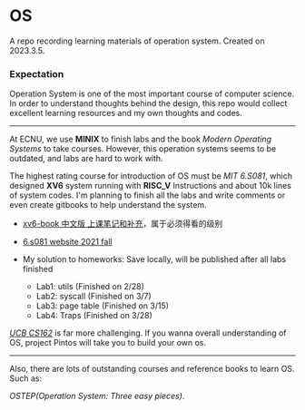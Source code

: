 # OS
A repo recording learning materials of operation system. Created on 2023.3.5.

### Expectation

Operation System is one of the most important course of computer science. In order to understand thoughts behind the design, this repo would collect excellent learning resources and my own thoughts and codes.

---

At ECNU, we use **MINIX** to finish labs and the book *Modern Operating Systems* to take courses. However, this operation systems seems to be outdated, and labs are hard to work with.

The highest rating course for introduction of OS must be *MIT 6.S081*, which designed **XV6** system running with **RISC_V** Instructions and about 10k lines of system codes. I'm planning to finish all the labs and write comments or even create gitbooks to help understand the system.

- [xv6-book 中文版 上课笔记和补充](https://mit-public-courses-cn-translatio.gitbook.io/mit6-s081/)，属于必须得看的级别

- [6.s081 website 2021 fall](https://pdos.csail.mit.edu/6.828/2021/schedule.html)
- My solution to homeworks: Save locally, will be published after all labs finished
  - Lab1: utils (Finished on 2/28)
  - Lab2: syscall (Finished on 3/7)
  - Lab3: page table (Finished on 3/15)
  - Lab4: Traps (Finished on 3/28)

[*UCB CS162*](https://cs162.org/) is far more challenging. If you wanna overall understanding of OS, project Pintos will take you to build your own os.

---

Also, there are lots of outstanding courses and reference books to learn OS. Such as:

*OSTEP(Operation System: Three easy pieces)*. 
